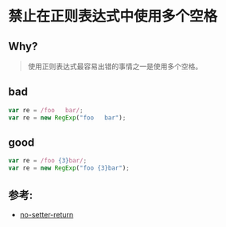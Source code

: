 # 禁止在正则表达式中使用多个空格

## Why?

> 使用正则表达式最容易出错的事情之一是使用多个空格。

## bad

```js
var re = /foo   bar/;
var re = new RegExp("foo   bar");
```

## good

```js
var re = /foo {3}bar/;
var re = new RegExp("foo {3}bar");
```

## 参考:

- [no-setter-return](https://eslint.org/docs/rules/no-setter-return)
